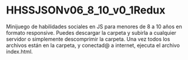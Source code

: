 # HHSSJSONv06_8_10_v0_1Redux
Minijuego de habilidades sociales en JS para menores de 8 a 10 años en formato responsive. Puedes descargar la carpeta y subirla a cualquier servidor o simplemente descomprimir la carpeta. Una vez todos los archivos están en la carpeta, y conectad@ a internet, ejecuta el archivo index.html.
